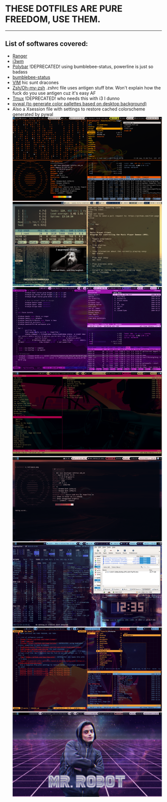 # THESE DOTFILES ARE PURE FREEDOM, USE THEM.
---
## List of softwares covered:
- [Ranger](https://github.com/ranger/ranger)
- [i3wm](i3wm.org)
- [Polybar](https://github.com/jaagr/polybar) !DEPRECATED! using bumblebee-status, powerline is just so badass
- [bumblebee-status](https://github.com/tobi-wan-kenobi/bumblebee-status)
- [VIM](https://github.com/vim/vim) hic sunt dracones
- [Zsh/Oh-my-zsh](https://github.com/robbyrussell/oh-my-zsh) .zshrc file uses antigen stuff btw. Won't explain how the fuck do you use antigen cuz it's easy AF
- [Tmux](https://github.com/tmux/tmux/wiki) !DEPRECATED! who needs this with i3 I dunno
- [pywal (to generate color pallettes based on desktop background)](https://github.com/dylanaraps/pywal)
- Also a Xsession file with settings to restore cached colorscheme generated by pywal
![desktop_result](screenshot_1.png "This is fucking awesome")
![desktop_result](screenshot_stallman.png "Eu os avisei... eu os avisei e eles riram")
![desktop_result](screenshot_2.png "This is fucking awesome")
![desktop_result](screenshot_3.png "This is fucking awesome")
![desktop_result](screenshot_4.png "This is fucking awesome")
![desktop_result](screenshot_5.png "This is fucking awesome")
![desktop_result](screenshot_ranger.png "This is fucking awesome")
![desktop_result](screenshot_rob.png "This is fucking awesome")



